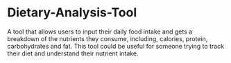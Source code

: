 # Dietary-Analysis-Tool
A tool that allows users to input their daily food intake and gets a breakdown of the nutrients they consume, including, calories, protein, carbohydrates and fat.  This tool could be useful for someone trying to track their diet and understand their nutrient intake.
